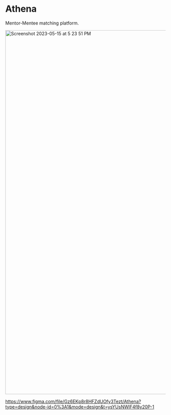 # Athena 

Mentor-Mentee matching platform.

<img width="1141" alt="Screenshot 2023-05-15 at 5 23 51 PM" src="https://github.com/aanxniee/athena/assets/69442773/cddeea24-150b-4c38-8daf-e39eff2b5cd4">

​​https://www.figma.com/file/Gz6EKp8r8HFZdUOfy3Tezt/Athena?type=design&node-id=0%3A1&mode=design&t=ysYUsNWlF4f8y20P-1
